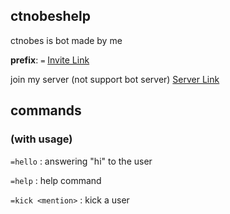 ## ctnobeshelp ##
ctnobes is bot made by me

**prefix**: `=`
[Invite Link](https://discord.com/api/oauth2/authorize?client_id=819201244122972171&permissions=271707254&scope=bot)

join my server (not support bot server) [Server Link](https://discord.gg/KCRVtgUJ7y)

## commands 
### (with usage)

`=hello` : answering "hi" to the user

`=help` : help command

`=kick <mention>` : kick a user
